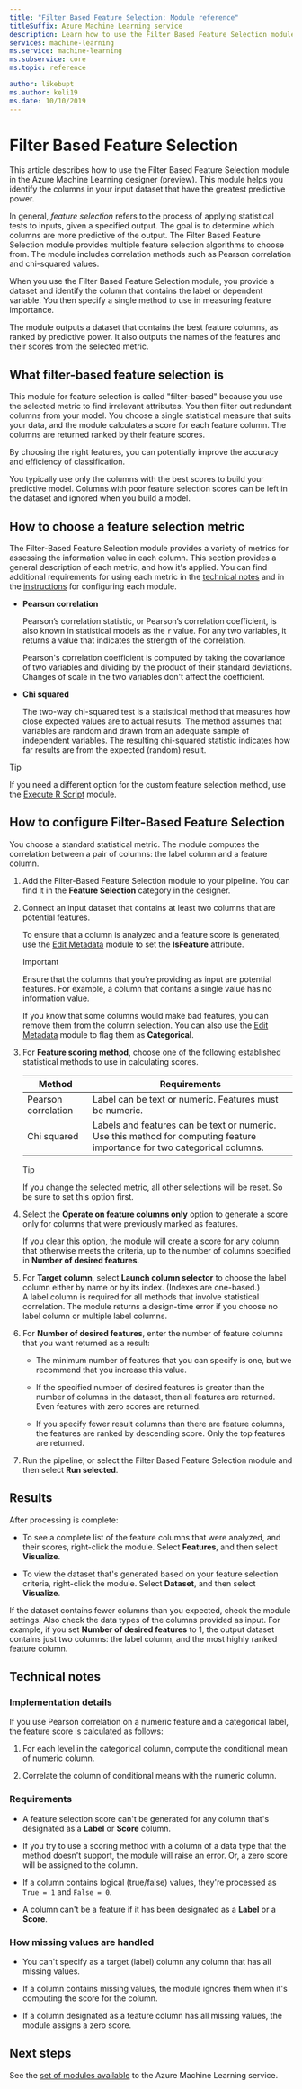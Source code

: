 ```yaml
---
title: "Filter Based Feature Selection: Module reference"
titleSuffix: Azure Machine Learning service
description: Learn how to use the Filter Based Feature Selection module in the Azure Machine Learning service to identify the features in a dataset with the greatest predictive power.
services: machine-learning
ms.service: machine-learning
ms.subservice: core
ms.topic: reference

author: likebupt
ms.author: keli19
ms.date: 10/10/2019
---
```

# Filter Based Feature Selection

This article describes how to use the Filter Based Feature Selection module in the Azure Machine Learning designer (preview). This module helps you identify the columns in your input dataset that have the greatest predictive power. 

In general, *feature selection* refers to the process of applying statistical tests to inputs, given a specified output. The goal is to determine which columns are more predictive of the output. The Filter Based Feature Selection module provides multiple feature selection algorithms to choose from. The module includes correlation methods such as Pearson correlation and chi-squared values. 

When you use the Filter Based Feature Selection module, you provide a dataset and identify the column that contains the label or dependent variable. You then specify a single method to use in measuring feature importance.

The module outputs a dataset that contains the best feature columns, as ranked by predictive power. It also outputs the names of the features and their scores from the selected metric.  

## What filter-based feature selection is  

This module for feature selection is called "filter-based" because you use the selected metric to find irrelevant attributes. You then filter out redundant columns from your model. You choose a single statistical measure that suits your data, and the module calculates a score for each feature column. The columns are returned ranked by their feature scores. 

By choosing the right features, you can potentially improve the accuracy and efficiency of classification. 

You typically use only the columns with the best scores to build your predictive model. Columns with poor feature selection scores can be left in the dataset and ignored when you build a model.  

## How to choose a feature selection metric

The Filter-Based Feature Selection module provides a variety of metrics for assessing the information value in each column. This section provides a general description of each metric, and how it's applied. You can find additional requirements for using each metric in the [technical notes](#technical-notes) and in the [instructions](#how-to-configure-filter-based-feature-selection) for configuring each module.

-   **Pearson correlation**  

    Pearson’s correlation statistic, or Pearson’s correlation coefficient, is also known in statistical models as the `r` value. For any two variables, it returns a value that indicates the strength of the correlation.

    Pearson's correlation coefficient is computed by taking the covariance of two variables and dividing by the product of their standard deviations. Changes of scale in the two variables don't affect the coefficient.  

-   **Chi squared**  

    The two-way chi-squared test is a statistical method that measures how close expected values are to actual results. The method assumes that variables are random and drawn from an adequate sample of independent variables. The resulting chi-squared statistic indicates how far results are from the expected (random) result.  


> [!TIP]
> If you need a different option for the custom feature selection method, use the [Execute R Script](execute-r-script.md) module. 

## How to configure Filter-Based Feature Selection

You choose a standard statistical metric. The module computes the correlation between a pair of columns: the label column and a feature column.

1.  Add the Filter-Based Feature Selection module to your pipeline. You can find it in the **Feature Selection** category in the designer.

2. Connect an input dataset that contains at least two columns that are potential features.  

    To ensure that a column is analyzed and a feature score is generated, use the [Edit Metadata](edit-metadata.md) module to set the **IsFeature** attribute. 

    > [!IMPORTANT]
    > Ensure that the columns that you're providing as input are potential features. For example, a column that contains a single value has no information value.
    >
    > If you know that some columns would make bad features, you can remove them from the column selection. You can also use the [Edit Metadata](edit-metadata.md) module to flag them as **Categorical**. 
3.  For **Feature scoring method**, choose one of the following established statistical methods to use in calculating scores.  

    | Method              | Requirements                             |
    | ------------------- | ---------------------------------------- |
    | Pearson correlation | Label can be text or numeric. Features must be numeric. |
    Chi squared| Labels and features can be text or numeric. Use this method for computing feature importance for two categorical columns.|

    > [!TIP]
    > If you change the selected metric, all other selections will be reset. So be sure to set this option first.
4.  Select the **Operate on feature columns only** option to generate a score only for columns that were previously marked as features. 

    If you clear this option, the module will create a score for any column that otherwise meets the criteria, up to the number of columns specified in **Number of desired features**.  

5.  For **Target column**, select **Launch column selector** to choose the label column either by name or by its index. (Indexes are one-based.)  
    A label column is required for all methods that involve statistical correlation. The module returns a design-time error if you choose no label column or multiple label columns. 

6.  For **Number of desired features**, enter the number of feature columns that you want returned as a result:  

    - The minimum number of features that you can specify is one, but we recommend that you increase this value.  

    - If the specified number of desired features is greater than the number of columns in the dataset, then all features are returned. Even features with zero scores are returned.  

    - If you specify fewer result columns than there are feature columns, the features are ranked by descending score. Only the top features are returned. 

7.  Run the pipeline, or select the Filter Based Feature Selection module and then select **Run selected**.


## Results

After processing is complete:

+ To see a complete list of the feature columns that were analyzed, and their scores, right-click the module. Select **Features**, and then select **Visualize**.  

+ To view the dataset that's generated based on your feature selection criteria, right-click the module. Select **Dataset**, and then select **Visualize**. 

If the dataset contains fewer columns than you expected, check the module settings. Also check the data types of the columns provided as input. For example, if you set **Number of desired features** to 1, the output dataset contains just two columns: the label column, and the most highly ranked feature column.


##  Technical notes  

### Implementation details

If you use Pearson correlation on a numeric feature and a categorical label, the feature score is calculated as follows:  

1.  For each level in the categorical column, compute the conditional mean of numeric column.  

2.  Correlate the column of conditional means with the numeric column.  

### Requirements  

-   A feature selection score can't be generated for any column that's designated as a **Label** or **Score** column.  

-   If you try to use a scoring method with a column of a data type that the method doesn't support, the module will raise an error. Or, a zero score will be assigned to the column.  

-   If a column contains logical (true/false) values, they're processed as `True = 1` and `False = 0`.  

-   A column can't be a feature if it has been designated as a **Label** or a **Score**.  

### How missing values are handled  

-   You can't specify as a target (label) column any column that has all missing values.  

-   If a column contains missing values, the module ignores them when it's computing the score for the column.  

-   If a column designated as a feature column has all missing values, the module assigns a zero score.   


## Next steps

See the [set of modules available](module-reference.md) to the Azure Machine Learning service. 

